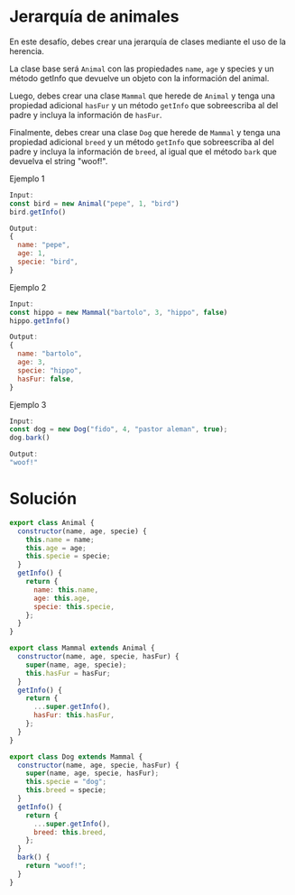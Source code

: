 # Jerarquía de animales

En este desafío, debes crear una jerarquía de clases mediante el uso de la herencia.

La clase base será `Animal` con las propiedades `name`, `age` y species y un método getInfo que devuelve un objeto con la información del animal.

Luego, debes crear una clase `Mammal` que herede de `Animal` y tenga una propiedad adicional `hasFur` y un método `getInfo` que sobreescriba al del padre y incluya la información de `hasFur`.

Finalmente, debes crear una clase `Dog` que herede de `Mammal` y tenga una propiedad adicional `breed` y un método `getInfo` que sobreescriba al del padre y incluya la información de `breed`, al igual que el método `bark` que devuelva el string "woof!".

Ejemplo 1

```javascript
Input:
const bird = new Animal("pepe", 1, "bird")
bird.getInfo()

Output:
{
  name: "pepe",
  age: 1,
  specie: "bird",
}
```

Ejemplo 2

```javascript
Input:
const hippo = new Mammal("bartolo", 3, "hippo", false)
hippo.getInfo()

Output:
{
  name: "bartolo",
  age: 3,
  specie: "hippo",
  hasFur: false,
}
```

Ejemplo 3

```javascript
Input:
const dog = new Dog("fido", 4, "pastor aleman", true);
dog.bark()

Output:
"woof!"
```

# Solución

```javascript
export class Animal {
  constructor(name, age, specie) {
    this.name = name;
    this.age = age;
    this.specie = specie;
  }
  getInfo() {
    return {
      name: this.name,
      age: this.age,
      specie: this.specie,
    };
  }
}

export class Mammal extends Animal {
  constructor(name, age, specie, hasFur) {
    super(name, age, specie);
    this.hasFur = hasFur;
  }
  getInfo() {
    return {
      ...super.getInfo(),
      hasFur: this.hasFur,
    };
  }
}

export class Dog extends Mammal {
  constructor(name, age, specie, hasFur) {
    super(name, age, specie, hasFur);
    this.specie = "dog";
    this.breed = specie;
  }
  getInfo() {
    return {
      ...super.getInfo(),
      breed: this.breed,
    };
  }
  bark() {
    return "woof!";
  }
}
```
